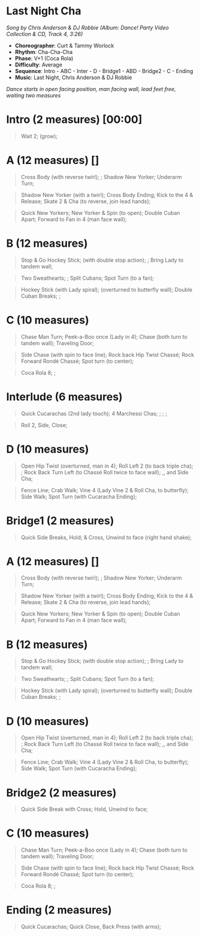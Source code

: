 # Last Night Cha

*Song by Chris Anderson & DJ Robbie (Album: Dance! Party Video Collection & CD, Track 4, 3:26)*

* **Choreographer**: Curt & Tammy Worlock
* **Rhythm**: Cha-Cha-Cha
* **Phase**: V+1 (Coca Rola)
* **Difficulty**: Average
* **Sequence**: Intro - ABC - Inter - D - Bridge1 - ABD - Bridge2 - C - Ending
* **Music**: Last Night, Chris Anderson & DJ Robbie

*Dance starts in open facing position, man facing wall, lead feet free, waiting two measures*

# Intro (2 measures) [00:00]

> Wait 2; (grow);

# A (12 measures) []

> Cross Body (with reverse twirl); ; Shadow New Yorker; Underarm Turn;

> Shadow New Yorker (with a twirl); Cross Body Ending; Kick to the 4 & Release; Skate 2 & Cha (to reverse, join lead hands);

> Quick New Yorkers; New Yorker & Spin (to open); Double Cuban Apart; Forward to Fan in 4 (man face wall);

# B (12 measures)

> Stop & Go Hockey Stick; (with double stop action); ; Bring Lady to tandem wall;

> Two Sweathearts; ; Split Cubans; Spot Turn (to a fan);

> Hockey Stick (with Lady spiral); (overturned to butterfly wall); Double Cuban Breaks; ;

# C (10 measures)

> Chase Man Turn; Peek-a-Boo once (Lady in 4); Chase (both turn to tandem wall); Traveling Door;

> Side Chase (with spin to face line); Rock back Hip Twist Chassé; Rock Forward Rondé Chassé; Spot turn (to center);

> Coca Rola 8; ;

# Interlude (6 measures)

> Quick Cucarachas (2nd lady touch); 4 Marchessi Chas; ; ; ;

> Roll 2, Side, Close;

# D (10 measures)

> Open Hip Twist (overturned, man in 4); Roll Left 2 (to back triple cha); ; Rock Back Turn Left (to Chassé Roll twice to face wall); ,, and Side Cha;

> Fence Line; Crab Walk; Vine 4 (Lady Vine 2 & Roll Cha, to butterfly); Side Walk; Spot Turn (with Cucaracha Ending);

# Bridge1 (2 measures)

> Quick Side Breaks, Hold; & Cross, Unwind to face (right hand shake);

# A (12 measures) []

> Cross Body (with reverse twirl); ; Shadow New Yorker; Underarm Turn;

> Shadow New Yorker (with a twirl); Cross Body Ending; Kick to the 4 & Release; Skate 2 & Cha (to reverse, join lead hands);

> Quick New Yorkers; New Yorker & Spin (to open); Double Cuban Apart; Forward to Fan in 4 (man face wall);

# B (12 measures)

> Stop & Go Hockey Stick; (with double stop action); ; Bring Lady to tandem wall;

> Two Sweathearts; ; Split Cubans; Spot Turn (to a fan);

> Hockey Stick (with Lady spiral); (overturned to butterfly wall); Double Cuban Breaks; ;

# D (10 measures)

> Open Hip Twist (overturned, man in 4); Roll Left 2 (to back triple cha); ; Rock Back Turn Left (to Chassé Roll twice to face wall); ,, and Side Cha;

> Fence Line; Crab Walk; Vine 4 (Lady Vine 2 & Roll Cha, to butterfly); Side Walk; Spot Turn (with Cucaracha Ending);

# Bridge2 (2 measures)

> Quick Side Break with Cross; Hold, Unwind to face;

# C (10 measures)

> Chase Man Turn; Peek-a-Boo once (Lady in 4); Chase (both turn to tandem wall); Traveling Door;

> Side Chase (with spin to face line); Rock back Hip Twist Chassé; Rock Forward Rondé Chassé; Spot turn (to center);

> Coca Rola 8; ;

# Ending (2 measures)


> Quick Cucarachas; Quick Close, Back Press (with arms);

